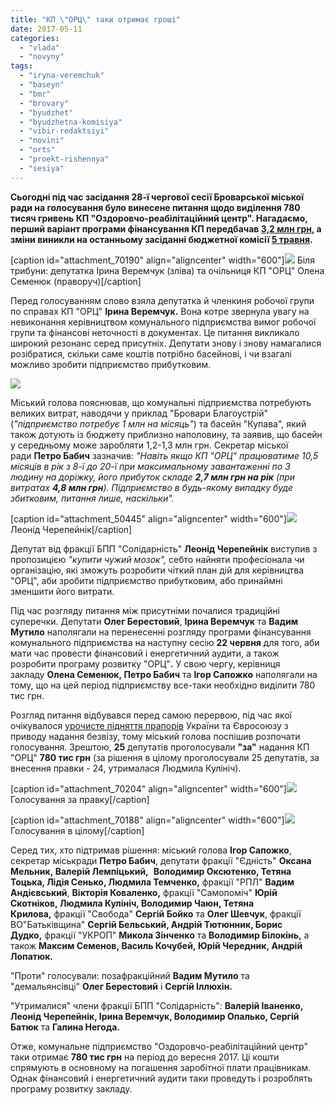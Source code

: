 ```yaml
---
title: "КП \"ОРЦ\" таки отримає гроші"
date: 2017-05-11
categories: 
  - "vlada"
  - "novyny"
tags: 
  - "iryna-veremchuk"
  - "baseyn"
  - "bmr"
  - "brovary"
  - "byudzhet"
  - "byudzhetna-komisiya"
  - "vibir-redaktsiyi"
  - "novini"
  - "orts"
  - "proekt-rishennya"
  - "sesiya"
---
```


**Сьогодні під час засідання 28-ї чергової сесії Броварської міської ради на голосування було винесене питання щодо виділення 780 тисяч гривень КП "Оздоровчо-реабілітаційний центр". Нагадаємо, перший варіант програми фінансування КП передбачав [3,2 млн грн](https://mpz.brovary.org/kp-orts-znovu-potribni-groshi-3-2-mln-grn-shho-vyrishat-deputaty/), а зміни виникли на останньому засіданні бюджетної комісії [5 травня](https://mpz.brovary.org/byudzhetna-komisiya-progolosuvala-za-nadannya-kp-orts-780-tysyach-gryven/).**

\[caption id="attachment\_70190" align="aligncenter" width="600"\]![](https://mpz.brovary.org/wp-content/uploads/2017/05/orc2.jpg) Біля трибуни: депутатка Ірина Веремчук (зліва) та очільниця КП "ОРЦ" Олена Семенюк (праворуч)\[/caption\]

Перед голосуванням слово взяла депутатка й членкиня робочої групи по справах КП "ОРЦ" **Ірина Веремчук.** Вона котре звернула увагу на невиконання керівництвом комунального підприємства вимог робочої групи та фінансові неточності в документах. Це питання викликало широкий резонанс серед присутніх. Депутати знову і знову намагалися розібратися, скільки саме коштів потрібно басейнові, і чи взагалі можливо зробити підприємство прибутковим.

[![](https://mpz.brovary.org/wp-content/uploads/2017/05/IMG_9791.jpg)](https://mpz.brovary.org/wp-content/uploads/2017/05/IMG_9791.jpg)

Міський голова пояснював, що комунальні підприємства потребують великих витрат, наводячи у приклад "Бровари Благоустрій" (_"підприємство потребує 1 млн на місяць"_) та басейн "Купава", який також дотують із бюджету приблизно наполовину, та заявив, що басейн у середньому може заробляти 1,2-1,3 млн грн. Секретар міської ради **Петро Бабич** зазначив: _"Навіть якщо КП "ОРЦ" працюватиме 10,5 місяців в рік з 8-ї до 20-ї при максимальному завантаженні по 3 людину на доріжку, його прибуток складе **2,7 млн грн на рік** (при витратах **4,8 млн грн**). Підприємство в будь-якому випадку буде збитковим, питання лише, наскільки"._ 

\[caption id="attachment\_50445" align="aligncenter" width="600"\]![](https://mpz.brovary.org/wp-content/uploads/2016/01/CHerepejnyk.jpg) Леонід Черепейнік\[/caption\]

Депутат від фракції БПП "Солідарність" **Леонід Черепейнік** виступив з пропозицією _"купити чужий мозок",_ себто найняти професіонала чи організацію, які зможуть розробити чіткий план дій для керівництва "ОРЦ", аби зробити підприємство прибутковим, або принаймні зменшити його витрати.

Під час розгляду питання між присутніми почалися традиційні суперечки. Депутати **Олег Берестовий**, **Ірина Веремчук** та **Вадим Мутило** наполягали на перенесенні розгляду програми фінансування комунального підприємства на наступну сесію **22 червня** для того, аби мати час провести фінансовий і енергетичний аудити, а також розробити програму розвитку "ОРЦ"**.** У свою чергу, керівниця закладу **Олена Семенюк, Петро Бабич** та **Ігор Сапожко** наполягали на тому, що на цей період підприємству все-таки необхідно виділити 780 тис грн.

Розгляд питання відбувався перед самою перервою, під час якої очікувалося [урочисте підняття прапорів](https://mpz.brovary.org/brovarsku-miskradu-zaminuvaly-foto/) України та Євросоюзу з приводу надання безвізу, тому міський голова поспішив розпочати голосування. Зрештою, **25** депутатів проголосували **"за"** надання КП "ОРЦ" **780 тис грн** (за рішення в цілому проголосували 25 депутатів, за внесення правки - 24, утрималася Людмила Кулініч).

\[caption id="attachment\_70204" align="aligncenter" width="600"\][![](https://mpz.brovary.org/wp-content/uploads/2017/05/P70511-115414.jpg)](https://mpz.brovary.org/wp-content/uploads/2017/05/P70511-115414.jpg) Голосування за правку\[/caption\]

\[caption id="attachment\_70188" align="aligncenter" width="600"\][![](https://mpz.brovary.org/wp-content/uploads/2017/05/orc.jpg)](https://mpz.brovary.org/wp-content/uploads/2017/05/orc.jpg) Голосування в цілому\[/caption\]

Серед тих, хто підтримав рішення: міський голова **Ігор Сапожко**, секретар міськради **Петро Бабич**, депутати фракції "Єдність" **Оксана Мельник, Валерій Лемпіцький,**  **Володимир Оксютенко, Тетяна Тоцька, Лідія Сенько, Людмила Темченко,** фракції "РПЛ" **Вадим Андієвський**, **Вікторія Коваленко,** фракції "Самопоміч" **Юрій Скотніков, Людмила Кулініч, Володимир Чаюн, Тетяна Крилова,** фракції "Свобода" **Сергій Бойко** та **Олег Шевчук**, фракції ВО"Батьківщина" **Сергій Бельський, Андрій Тютюнник, Борис Дудко,** фракції "УКРОП" **Микола Зінченко** та **Володимир Білокінь,** а також **Максим Семенов, Василь Кочубей, Юрій Чередник, Андрій Лопатюк.**

"Проти" голосували: позафракційний **Вадим Мутило** та "демальянсівці" **Олег Берестовий** і **Сергій Іллюхін.**

"Утрималися" члени фракції БПП "Солідарність": **Валерій Іваненко, Леонід Черепейнік, Ірина Веремчук, Володимир Опалько, Сергій Батюк** та **Галина Негода.**

Отже, комунальне підприємство "Оздоровчо-реабілітаційний центр" таки отримає **780 тис грн** на період до вересня 2017. Ці кошти спрямують в основному на погашення заробітної плати працівникам. Однак фінансовий і енергетичний аудити таки проведуть і розроблять програму розвитку закладу.
